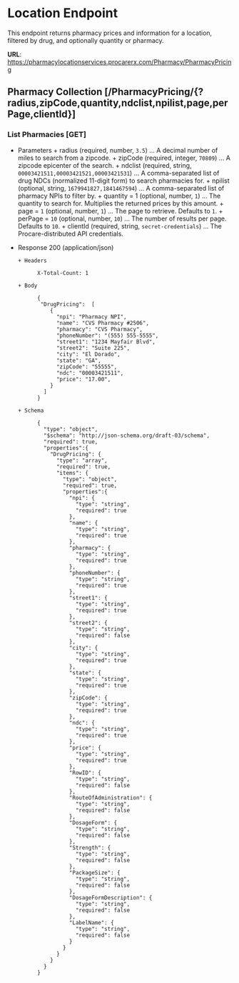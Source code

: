 # Location Endpoint

This endpoint returns pharmacy prices and information for a location, filtered by drug, and optionally quantity or pharmacy.

**URL**: https://pharmacylocationservices.procarerx.com/Pharmacy/PharmacyPricing

## Pharmacy Collection [/PharmacyPricing/{?radius,zipCode,quantity,ndclist,npilist,page,perPage,clientId}]

### List Pharmacies [GET]

+ Parameters
      + radius (required, number, `3.5`) ... A decimal number of miles to search from a zipcode.
      + zipCode (required, integer, `70809`) ... A zipcode epicenter of the search.
      + ndclist (required, string, `00003421511,00003421521,00003421531`) ... A comma-separated list of drug NDCs (normalized 11-digit form) to search pharmacies for.
      + npilist (optional, string, `1679941827,1841467594`) ... A comma-separated list of pharmacy NPIs to filter by.
      + quantity = 1 (optional, number, `1`) ... The quantity to search for. Multiplies the returned prices by this amount.
      + page = `1` (optional, number, `1`) ... The page to retrieve. Defaults to `1`.
      + perPage = `10` (optional, number, `10`) ... The number of results per page. Defaults to `10`.
      + clientId (required, string, `secret-credentials`) ... The Procare-distributed API credentials.

+ Response 200 (application/json)

      + Headers

            X-Total-Count: 1

      + Body

            {
             "DrugPricing":  [
                {
                  "npi": "Pharmacy NPI",
                  "name": "CVS Pharmacy #2506",
                  "pharmacy": "CVS Pharmacy",
                  "phoneNumber": "(555) 555-5555",
                  "street1": "1234 Mayfair Blvd",
                  "street2": "Suite 225",
                  "city": "El Dorado",
                  "state": "GA",
                  "zipCode": "55555",
                  "ndc": "00003421511",
                  "price": "17.00",
                }
              ]
            }

      + Schema

            {
              "type": "object",
              "$schema": "http://json-schema.org/draft-03/schema",
              "required": true,
              "properties":{
                "DrugPricing": {
                  "type": "array",
                  "required": true,
                  "items": {
                    "type": "object",
                    "required": true,
                    "properties":{
                      "npi": {
                        "type": "string",
                        "required": true
                      },
                      "name": {
                        "type": "string",
                        "required": true
                      },
                      "pharmacy": {
                        "type": "string",
                        "required": true
                      },
                      "phoneNumber": {
                        "type": "string",
                        "required": true
                      },
                      "street1": {
                        "type": "string",
                        "required": true
                      },
                      "street2": {
                        "type": "string",
                        "required": false
                      },
                      "city": {
                        "type": "string",
                        "required": true
                      },
                      "state": {
                        "type": "string",
                        "required": true
                      },
                      "zipCode": {
                        "type": "string",
                        "required": true
                      },
                      "ndc": {
                        "type": "string",
                        "required": true
                      },
                      "price": {
                        "type": "string",
                        "required": true
                      },
                      "RowID": {
                        "type": "string",
                        "required": false
                      },
                      "RouteOfAdministration": {
                        "type": "string",
                        "required": false
                      },
                      "DosageForm": {
                        "type": "string",
                        "required": false
                      },
                      "Strength": {
                        "type": "string",
                        "required": false
                      },
                      "PackageSize": {
                        "type": "string",
                        "required": false
                      },
                      "DosageFormDescription": {
                        "type": "string",
                        "required": false
                      },
                      "LabelName": {
                        "type": "string",
                        "required": false
                      }
                    }
                  }
                }
              }
            }
